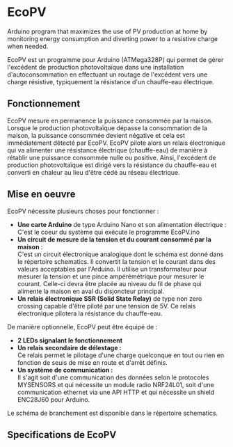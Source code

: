 # EcoPV
Arduino program that maximizes the use of PV production at home by monitoring energy consumption and diverting power to a resistive charge when needed.  
 
EcoPV est un programme pour Arduino (ATMega328P) qui permet de gérer l'excédent de production photovoltaïque dans une installation d'autoconsommation en effectuant un routage de l'excédent vers une charge résistive, typiquement la résistance d'un chauffe-eau électrique.  

## Fonctionnement  
EcoPV mesure en permanence la puissance consommée par la maison. Lorsque le production photovoltaïque dépasse la consommation de la maison, la puissance consommée devient négative et cela est immédiatement détecté par EcoPV. EcoPV pilote alors un relais électronique qui va alimenter une résistance électrique (chauffe-eau) de manière à rétablir une puissance consommée nulle ou positive. Ainsi, l'excédent de production photovoltaïque est dirigé vers la résistance du chauffe-eau et converti en chaleur au lieu d'être cédé au réseau électrique.  

## Mise en oeuvre  
EcoPV nécessite plusieurs choses pour fonctionner :  
* **Une carte Arduino** de type Arduino Nano et son alimentation électrique :  
C'est le coeur du système qui exécute le programme EcoPV.ino  
* **Un circuit de mesure de la tension et du courant consommé par la maison** :  
C'est un circuit électronique analogique dont le schéma est donné dans le répertoire schematics. Il convertit la tension et le courant dans des valeurs acceptables par l'Arduino. Il utilise un transformateur pour mesurer la tension et une pince ampérémétrique pour mesurer le courant. Celle-ci devra être placée au niveau du fil de phase qui alimente la maison en aval du disjoncteur principal.  
* **Un relais électronique SSR (Solid State Relay)** de type non zero crossing capable d'être piloté par une tension de 5V. Ce relais électronique pilotera la résistance du chauffe-eau.  
  
De manière optionnelle, EcoPV peut être équipé de :  
* **2 LEDs signalant le fonctionnement**  
* **Un relais secondaire de délestage :**  
Ce relais permet le pilotage d'une charge quelconque en tout ou rien en fonction de seuis de mise en route et d'arrêt définis.  
* **Un système de communication :**  
Il s'agit soit d'une communication des données selon le protocoles MYSENSORS et qui nécessite un module radio NRF24L01, soit d'une communication ethernet via une API HTTP et qui nécessite un shield ENC28J60 pour Arduino.  
  
Le schéma de branchement est disponible dans le répertoire schematics.  
  
## Specifications de EcoPV  

